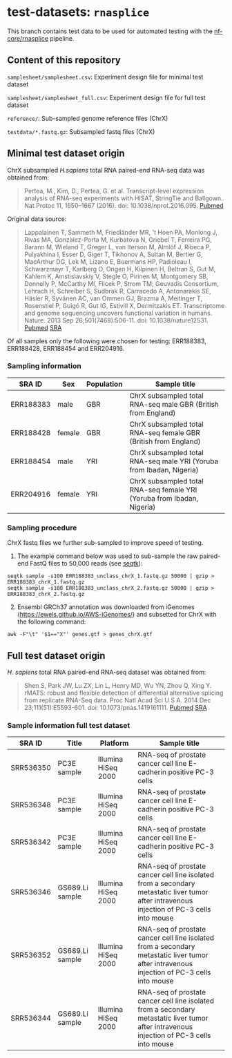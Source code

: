 # test-datasets: `rnasplice`

This branch contains test data to be used for automated testing with the [nf-core/rnasplice](https://github.com/nf-core/rnasplice) pipeline.

## Content of this repository

`samplesheet/samplesheet.csv`: Experiment design file for minimal test dataset

`samplesheet/samplesheet_full.csv`: Experiment design file for full test dataset

`reference/`: Sub-sampled genome reference files (ChrX)

`testdata/*.fastq.gz`: Subsampled fastq files (ChrX)

## Minimal test dataset origin

ChrX subsampled *H.sapiens* total RNA paired-end RNA-seq data was obtained from:

> Pertea, M., Kim, D., Pertea, G. et al. Transcript-level expression analysis of RNA-seq experiments with HISAT, StringTie and Ballgown. Nat Protoc 11, 1650–1667 (2016). doi: 10.1038/nprot.2016.095. [Pubmed](https://pubmed.ncbi.nlm.nih.gov/27560171/)

Original data source: 

> Lappalainen T, Sammeth M, Friedländer MR, 't Hoen PA, Monlong J, Rivas MA, Gonzàlez-Porta M, Kurbatova N, Griebel T, Ferreira PG, Barann M, Wieland T, Greger L, van Iterson M, Almlöf J, Ribeca P, Pulyakhina I, Esser D, Giger T, Tikhonov A, Sultan M, Bertier G, MacArthur DG, Lek M, Lizano E, Buermans HP, Padioleau I, Schwarzmayr T, Karlberg O, Ongen H, Kilpinen H, Beltran S, Gut M, Kahlem K, Amstislavskiy V, Stegle O, Pirinen M, Montgomery SB, Donnelly P, McCarthy MI, Flicek P, Strom TM; Geuvadis Consortium, Lehrach H, Schreiber S, Sudbrak R, Carracedo A, Antonarakis SE, Häsler R, Syvänen AC, van Ommen GJ, Brazma A, Meitinger T, Rosenstiel P, Guigó R, Gut IG, Estivill X, Dermitzakis ET. Transcriptome and genome sequencing uncovers functional variation in humans. Nature. 2013 Sep 26;501(7468):506-11. doi: 10.1038/nature12531. [Pubmed](https://pubmed.ncbi.nlm.nih.gov/24037378/) [SRA](https://trace.ncbi.nlm.nih.gov/Traces/index.html?view=study&acc=ERP001942)

Of all samples only the following were chosen for testing: ERR188383, ERR188428, ERR188454 and ERR204916.

### Sampling information

| SRA ID | Sex        | Population | Sample title                                                                  |
|---------------|------------|------------|-------------------------------------------------------------------------------|
| ERR188383     | male       | GBR        | ChrX subsampled total RNA-seq male GBR (British from England)                 |
| ERR188428     | female     | GBR        | ChrX subsampled total RNA-seq female GBR (British from England)               |
| ERR188454     | male       | YRI        | ChrX subsampled total RNA-seq male YRI (Yoruba from Ibadan, Nigeria)          |
| ERR204916     | female     | YRI        | ChrX subsampled total RNA-seq female YRI (Yoruba from Ibadan, Nigeria) |

### Sampling procedure

ChrX fastq files we further sub-sampled to improve speed of testing.

1. The example command below was used to sub-sample the raw paired-end FastQ files to 50,000 reads (see [seqtk](https://github.com/lh3/seqtk)):

  ```console
  seqtk sample -s100 ERR188383_unclass_chrX_1.fastq.gz 50000 | gzip > ERR188383_chrX_1.fastq.gz
  seqtk sample -s100 ERR188383_unclass_chrX_2.fastq.gz 50000 | gzip > ERR188383_chrX_2.fastq.gz
  ```
 2. Ensembl GRCh37 annotation was downloaded from iGenomes (https://ewels.github.io/AWS-iGenomes/) and subsetted for ChrX with the following command:
 
  ```console
  awk -F"\t" '$1=="X"' genes.gtf > genes_chrX.gtf
  ```
 
## Full test dataset origin

*H. sapiens* total RNA paired-end RNA-seq dataset was obtained from:

> Shen S, Park JW, Lu ZX, Lin L, Henry MD, Wu YN, Zhou Q, Xing Y. rMATS: robust and flexible detection of differential alternative splicing from replicate RNA-Seq data. Proc Natl Acad Sci U S A. 2014 Dec 23;111(51):E5593-601. doi: 10.1073/pnas.1419161111. [Pubmed](https://pubmed.ncbi.nlm.nih.gov/25480548/) [SRA](https://trace.ncbi.nlm.nih.gov/Traces/study/?acc=SRP014759)

### Sample information full test dataset

| SRA ID    | Title           | Platform            | Sample title                                                        |
|-----------|-----------------|---------------------|---------------------------------------------------------------------|
| SRR536350 | PC3E sample     | Illumina HiSeq 2000 | RNA-seq of prostate cancer cell line E-cadherin positive PC-3 cells |
| SRR536348 | PC3E sample     | Illumina HiSeq 2000 | RNA-seq of prostate cancer cell line E-cadherin positive PC-3 cells |
| SRR536342 | PC3E sample     | Illumina HiSeq 2000 | RNA-seq of prostate cancer cell line E-cadherin positive PC-3 cells |
| SRR536346 | GS689.Li sample | Illumina HiSeq 2000 | RNA-seq of prostate cancer cell line isolated from a secondary metastatic liver tumor after intravenous injection of PC-3 cells into mouse |
| SRR536352 | GS689.Li sample | Illumina HiSeq 2000 | RNA-seq of prostate cancer cell line isolated from a secondary metastatic liver tumor after intravenous injection of PC-3 cells into mouse |
| SRR536344 | GS689.Li sample | Illumina HiSeq 2000 | RNA-seq of prostate cancer cell line isolated from a secondary metastatic liver tumor after intravenous injection of PC-3 cells into mouse |
